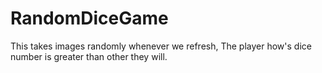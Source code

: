 # RandomDiceGame
This takes images randomly whenever we refresh, The player how's dice number is greater than other they will. 
